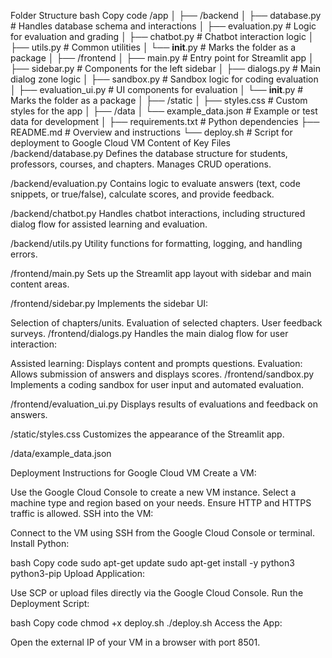 Folder Structure
bash
Copy code
/app
│
├── /backend
│   ├── database.py       # Handles database schema and interactions
│   ├── evaluation.py     # Logic for evaluation and grading
│   ├── chatbot.py        # Chatbot interaction logic
│   ├── utils.py          # Common utilities
│   └── __init__.py       # Marks the folder as a package
│
├── /frontend
│   ├── main.py           # Entry point for Streamlit app
│   ├── sidebar.py        # Components for the left sidebar
│   ├── dialogs.py        # Main dialog zone logic
│   ├── sandbox.py        # Sandbox logic for coding evaluation
│   ├── evaluation_ui.py  # UI components for evaluation
│   └── __init__.py       # Marks the folder as a package
│
├── /static
│   ├── styles.css        # Custom styles for the app
│
├── /data
│   └── example_data.json # Example or test data for development
│
├── requirements.txt      # Python dependencies
├── README.md             # Overview and instructions
└── deploy.sh             # Script for deployment to Google Cloud VM
Content of Key Files
/backend/database.py
Defines the database structure for students, professors, courses, and chapters. Manages CRUD operations.

/backend/evaluation.py
Contains logic to evaluate answers (text, code snippets, or true/false), calculate scores, and provide feedback.

/backend/chatbot.py
Handles chatbot interactions, including structured dialog flow for assisted learning and evaluation.

/backend/utils.py
Utility functions for formatting, logging, and handling errors.

/frontend/main.py
Sets up the Streamlit app layout with sidebar and main content areas.

/frontend/sidebar.py
Implements the sidebar UI:

Selection of chapters/units.
Evaluation of selected chapters.
User feedback surveys.
/frontend/dialogs.py
Handles the main dialog flow for user interaction:

Assisted learning: Displays content and prompts questions.
Evaluation: Allows submission of answers and displays scores.
/frontend/sandbox.py
Implements a coding sandbox for user input and automated evaluation.

/frontend/evaluation_ui.py
Displays results of evaluations and feedback on answers.

/static/styles.css
Customizes the appearance of the Streamlit app.

/data/example_data.json




Deployment Instructions for Google Cloud VM
Create a VM:

Use the Google Cloud Console to create a new VM instance.
Select a machine type and region based on your needs.
Ensure HTTP and HTTPS traffic is allowed.
SSH into the VM:

Connect to the VM using SSH from the Google Cloud Console or terminal.
Install Python:

bash
Copy code
sudo apt-get update
sudo apt-get install -y python3 python3-pip
Upload Application:

Use SCP or upload files directly via the Google Cloud Console.
Run the Deployment Script:

bash
Copy code
chmod +x deploy.sh
./deploy.sh
Access the App:

Open the external IP of your VM in a browser with port 8501.

